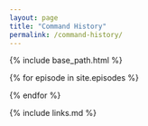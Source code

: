 ```yaml
---
layout: page
title: "Command History"
permalink: /command-history/
---
```


{% include base_path.html %}

<script>
  window.onload = function() {
    var lesson_episodes = [
    {% for episode in site.episodes %}
    "{{ episode.url }}"{% unless forloop.last %},{% endunless %}
    {% endfor %}
    ];

    var xmlHttp = [];  /* Required since we are going to query every episode.*/
    for (i=0; i < lesson_episodes.length; i++) {
      xmlHttp[i] = new XMLHttpRequest();
      xmlHttp[i].episode = lesson_episodes[i];  /* To enable use this later.*/
      xmlHttp[i].onreadystatechange = function() {
        if (this.readyState == 4 && this.status == 200) {
          var parser = new DOMParser();
          var htmlDoc = parser.parseFromString(this.responseText,"text/html");
          var htmlDocArticle = htmlDoc.getElementsByTagName("article")[0];
          var article_here = document.getElementById(this.episode);
          var cblocks = htmlDocArticle. querySelectorAll('div.highlighter-rouge');
          if (cblocks.length > 0) {
            var htext = htmlDocArticle.getElementsByTagName("h1")[0].innerHTML;
            var htitle = document.createElement('h2');
            htitle.innerHTML = htext;
            article_here.appendChild(htitle);
            var cblock_num = 0;
            for (let cblock of cblocks) {
              cblock_num++;
              // Would like to add numbers to each block eventually.
              // var bnum = document.createElement('p');
              // bnum.innerHTML = i + "." + cblock_num;
              // article_here.appendChild(bnum);
              article_here.appendChild(cblock);
               
              if (cblock_num < cblocks.code_block) {
                var hr = document.createElement('hr');
                article_here.appendChild(hr);
              }
            }
          }
        }
      }
      episode_url = "{{ relative_root_path }}" + lesson_episodes[i];
      xmlHttp[i].open("GET", episode_url);
      xmlHttp[i].send(null);
    }
  }
</script>

{% for episode in site.episodes %}
<article id="{{ episode.url }}" class="figures"></article>
{% endfor %}

{% include links.md %}
